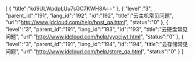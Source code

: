 [
	{
		"title":"kd9ULWpdpLUu7sGC7KWH8A=="
	},
	{
		"level":"3",
		"parent_id":"191",
		"lang_id":"192",
		"id":"192",
		"title":"云主机常见问题",
		"url":"http://www.jdcloud.com/help/host_qa.html",
		"status":"0"
	},
	{
		"level":"3",
		"parent_id":"191",
		"lang_id":"193",
		"id":"193",
		"title":"云硬盘常见问题",
		"url":"http://www.jdcloud.com/help/yypcjwt.html",
		"status":"0"
	},
	{
		"level":"3",
		"parent_id":"191",
		"lang_id":"194",
		"id":"194",
		"title":"云存储常见问题",
		"url":"http://www.jdcloud.com/help/store_qa.html",
		"status":"0"
	}
]